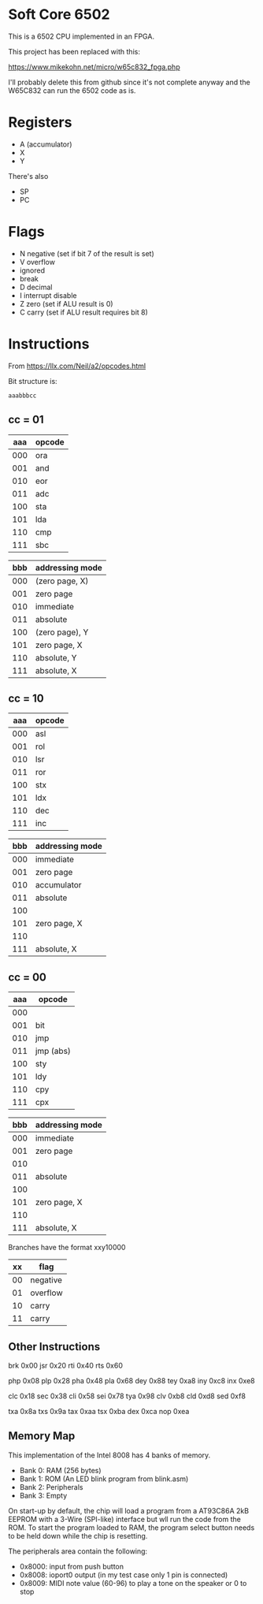 Soft Core 6502
==============

This is a 6502 CPU implemented in an FPGA.

This project has been replaced with this:

https://www.mikekohn.net/micro/w65c832_fpga.php

I'll probably delete this from github since it's not complete anyway
and the W65C832 can run the 6502 code as is.

Registers
=========

* A (accumulator)
* X
* Y

There's also
* SP
* PC

Flags
=====
* N negative (set if bit 7 of the result is set)
* V overflow
* ignored
* break
* D decimal
* I interrupt disable
* Z zero     (set if ALU result is 0)
* C carry    (set if ALU result requires bit 8)

Instructions
============

From https://llx.com/Neil/a2/opcodes.html

Bit structure is:

    aaabbbcc

cc = 01
-------

|aaa|opcode|
|---|------|
|000|ora
|001|and
|010|eor
|011|adc
|100|sta
|101|lda
|110|cmp
|111|sbc

|bbb|addressing mode|
|---|---------------|
|000|(zero page, X)
|001|zero page
|010|immediate
|011|absolute
|100|(zero page), Y
|101|zero page, X
|110|absolute, Y
|111|absolute, X

cc = 10
-------

|aaa|opcode|
|---|------|
|000|asl
|001|rol
|010|lsr
|011|ror
|100|stx
|101|ldx
|110|dec
|111|inc

|bbb|addressing mode|
|---|---------------|
|000|immediate
|001|zero page
|010|accumulator
|011|absolute
|100|
|101|zero page, X
|110|
|111|absolute, X

cc = 00
-------

|aaa|opcode|
|---|------|
|000|
|001|bit
|010|jmp
|011|jmp (abs)
|100|sty
|101|ldy
|110|cpy
|111|cpx

|bbb|addressing mode|
|---|---------------|
|000|immediate
|001|zero page
|010|
|011|absolute
|100|
|101|zero page, X
|110|
|111|absolute, X

Branches have the format xxy10000

|xx|flag|
|--|---------------|
|00|negative
|01|overflow
|10|carry
|11|carry

Other Instructions
------------------

brk 0x00
jsr 0x20
rti 0x40
rts 0x60

php 0x08
plp 0x28
pha 0x48
pla 0x68
dey 0x88
tey 0xa8
iny 0xc8
inx 0xe8

clc 0x18
sec 0x38
cli 0x58
sei 0x78
tya 0x98
clv 0xb8
cld 0xd8
sed 0xf8

txa 0x8a
txs 0x9a
tax 0xaa
tsx 0xba
dex 0xca
nop 0xea

Memory Map
----------

This implementation of the Intel 8008 has 4 banks of memory.

* Bank 0: RAM (256 bytes)
* Bank 1: ROM (An LED blink program from blink.asm)
* Bank 2: Peripherals
* Bank 3: Empty

On start-up by default, the chip will load a program from a AT93C86A
2kB EEPROM with a 3-Wire (SPI-like) interface but wll run the code
from the ROM. To start the program loaded to RAM, the program select
button needs to be held down while the chip is resetting.

The peripherals area contain the following:

* 0x8000: input from push button
* 0x8008: ioport0 output (in my test case only 1 pin is connected)
* 0x8009: MIDI note value (60-96) to play a tone on the speaker or 0 to stop

